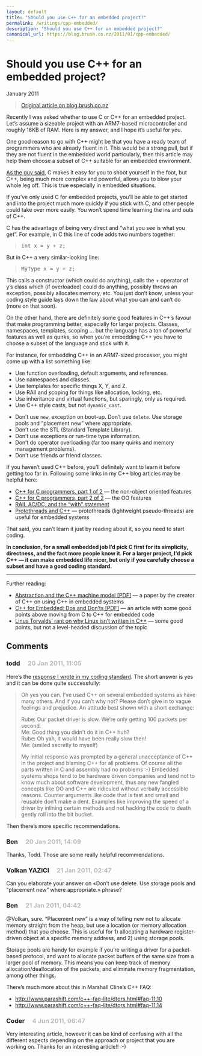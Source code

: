```yaml
---
layout: default
title: "Should you use C++ for an embedded project?"
permalink: /writings/cpp-embedded/
description: "Should you use C++ for an embedded project?"
canonical_url: https://blog.brush.co.nz/2011/01/cpp-embedded/
---
```

<h1>Should you use C++ for an embedded project?</h1>
<p class="subtitle">January 2011</p>

> [Original article on blog.brush.co.nz](https://blog.brush.co.nz/2011/01/cpp-embedded/)


<p>Recently I was asked whether to use C or C++ for an embedded project. Let’s assume a sizeable project with an ARM7-based microcontroller and roughly 16KB of RAM. Here is my answer, and I hope it’s useful for you.</p>

<p>One good reason to go with C++ might be that you have a ready team of programmers who are already fluent in it. This would be a strong pull, but if they are not fluent in the embedded world particularly, then this article may help them choose a subset of C++ suitable for an embedded environment.</p>

<p><a href="http://www.stroustrup.com/bs_faq.html#really-say-that">As the guy said</a>, C makes it easy for you to shoot yourself in the foot, but C++, being much more complex and powerful, allows you to blow your whole leg off. This is true especially in embedded situations.</p>

<p>If you’ve only used C for embedded projects, you’ll be able to get started and into the project much more quickly if you stick with C, and other people could take over more easily. You won’t spend time learning the ins and outs of C++.</p>

<p>C has the advantage of being very direct and “what you see is what you get”. For example, in C this line of code adds two numbers together:</p>

<blockquote><pre>
int x = y + z;
</pre>
</blockquote>

<p>But in C++ a very similar-looking line:</p>

<blockquote><pre>
MyType x = y + z;
</pre>
</blockquote>

<p>This calls a constructor (which could do anything), calls the + operator of y’s class which (if overloaded) could do anything, possibly throws an exception, possibly allocates memory, etc. You just don’t know, unless your coding style guide lays down the law about what you can and can’t do (more on that soon).</p>

<p>On the other hand, there are definitely some good features in C++’s favour that make programming better, especially for larger projects. Classes, namespaces, templates, scoping … but the language has a ton of powerful features as well as quirks, so when you’re embedding C++ you have to choose a subset of the language and stick with it.</p>

<p>For instance, for embedding C++ in an ARM7-sized processor, you might come up with a list something like:</p>

<ul>
<li>Use function overloading, default arguments, and references.
<li>Use namespaces and classes.
<li>Use templates for specific things X, Y, and Z.
<li>Use RAII and scoping for things like allocation, locking, etc.
<li>Use inheritance and virtual functions, but sparingly, only as required.
<li>Use C++ style casts, but not <code>dynamic_cast</code>.
</li></li></li></li></li></li></ul>

<ul>
<li>Don’t use <code>new</code>, exception on boot-up. Don’t use <code>delete</code>. Use storage pools and “placement new” where appropriate.
<li>Don’t use the STL (Standard Template Library).
<li>Don’t use exceptions or run-time type information.
<li>Don’t do operator overloading (far too many quirks and memory management problems).
<li>Don’t use friends or friend classes.
</li></li></li></li></li></ul>

<p>If you haven’t used C++ before, you’ll definitely want to learn it before getting too far in. Following some links in my C++ blog articles may be helpful here:</p>

<ul>
<li><a href="/writings/cpp-1/">C++ for C programmers, part 1 of 2</a> — the non-object oriented features</li>
<li><a href="/writings/cpp-2/">C++ for C programmers, part 2 of 2</a> — the OO features</li>
<li><a href="/writings/raii-acdc/">RAII, AC/DC, and the “with” statement</a></li>
<li><a href="/writings/protothreads/">Protothreads and C++</a> — protothreads (lightweight pseudo-threads) are useful for embedded systems</li>
</ul>

<p>That said, you can’t learn it just by reading about it, so you need to start coding.</p>

<p><b>In conclusion, for a small embedded job I’d pick C first for its simplicity, directness, and the fact more people know it. For a larger project, I’d pick C++ — it can make embedded life nicer, but only if you carefully choose a subset and have a good coding standard.</b></p>

<hr/>

<p>Further reading:</p>

<ul>
<li><a href="http://www.stroustrup.com/abstraction-and-machine.pdf">Abstraction and the C++ machine model [PDF]</a> — a paper by the creator of C++ on using C++ in embedded systems</li>
<li><a href="http://www.pdfio.com/k-1236188.html">C++ for Embedded: Dos and Don’ts [PDF]</a> — an article with some good points above moving from C to C++ for embedded code</li>
<li><a href="http://thread.gmane.org/gmane.comp.version-control.git/57643/focus=57918">Linus Torvalds’ rant on why Linux isn’t written in C++</a> — some good points, but not a level-headed discussion of the topic</li>
</ul>



<h2>Comments</h2>

<h3>todd <span style="padding-left: 1em; color: #bbb;">20 Jan 2011, 11:05</span></h3>

<p>Here’s the <a href="http://www.possibility.com/Cpp/CppCodingStandard.html#embedded" rel="nofollow">response I wrote in my coding standard</a>. The short answer is yes and it can be done quite successfully:</p>

<blockquote>
<p>Oh yes you can. I’ve used C++ on several embedded systems as have many others. And if you can’t why not? Please don’t give in to vague feelings and prejudice. An attitude best shown with a short exchange:</p>
<p>Rube: Our packet driver is slow. We’re only getting 100 packets per second.<br/>
Me: Good thing you didn’t do it in C++ huh?<br/>
Rube: Oh yah, it would have been really slow then!<br/>
Me: (smiled secretly to myself)
</p>
<p>My initial response was prompted by a general unacceptance of C++ in the project and blaming C++ for all problems. Of course all the parts written in C and assembly had no problems :-) Embedded systems shops tend to be hardware driven companies and tend not to know much about software development, thus any new fangled concepts like OO and C++ are ridiculed without verbally accessible reasons. Counter arguments like code that is fast and small and reusable don’t make a dent. Examples like improving the speed of a driver by inlining certain methods and not hacking the code to death gently roll into the bit bucket.</p>
</blockquote>

<p>Then there’s more specific recommendations.</p>

<h3>Ben <span style="padding-left: 1em; color: #bbb;">20 Jan 2011, 14:09</span></h3>

<p>Thanks, Todd. Those are some really helpful recommendations.</p>

<h3>Volkan YAZICI <span style="padding-left: 1em; color: #bbb;">21 Jan 2011, 02:47</span></h3>

<p>Can you elaborate your answer on «Don’t use delete. Use storage pools and “placement new” where appropriate.» phrase?</p>

<h3>Ben <span style="padding-left: 1em; color: #bbb;">21 Jan 2011, 04:42</span></h3>

<p>@Volkan, sure. “Placement new” is a way of telling new not to allocate memory straight from the heap, but use a location (or memory allocation method) that you choose. This is useful for 1) allocating a hardware register-driven object at a specific memory address, and 2) using storage pools.</p>

<p>Storage pools are handy for example if you’re writing a driver for a packet-based protocol, and want to allocate packet buffers of the same size from a larger pool of memory. This means you can keep track of memory allocation/deallocation of the packets, and eliminate memory fragmentation, among other things.</p>

<p>There’s much more about this in Marshall Cline’s C++ FAQ:</p>

<ul>
<li><a href="http://www.parashift.com/c++-faq-lite/dtors.html#faq-11.10" rel="nofollow">http://www.parashift.com/c++-faq-lite/dtors.html#faq-11.10</a></li>
<li><a href="http://www.parashift.com/c++-faq-lite/dtors.html#faq-11.14" rel="nofollow">http://www.parashift.com/c++-faq-lite/dtors.html#faq-11.14</a></li>
</ul>

<h3>Coder <span style="padding-left: 1em; color: #bbb;">4 Jun 2011, 06:47</span></h3>

<p>Very interesting article, however it can be kind of confusing with all the different aspects depending on the approach or project that you are working on. Thanks for an interesting article!! :-)</p>

